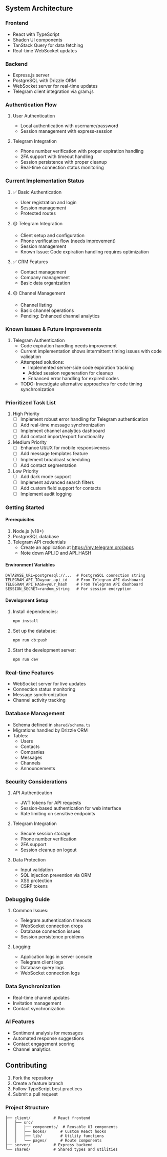 ## System Architecture

### Frontend
- React with TypeScript
- Shadcn UI components
- TanStack Query for data fetching
- Real-time WebSocket updates

### Backend
- Express.js server
- PostgreSQL with Drizzle ORM
- WebSocket server for real-time updates
- Telegram client integration via gram.js

### Authentication Flow
1. User Authentication
   - Local authentication with username/password
   - Session management with express-session

2. Telegram Integration
   - Phone number verification with proper expiration handling
   - 2FA support with timeout handling
   - Session persistence with proper cleanup
   - Real-time connection status monitoring

### Current Implementation Status
1. ✅ Basic Authentication
   - User registration and login
   - Session management
   - Protected routes

2. 🟡 Telegram Integration
   - Client setup and configuration
   - Phone verification flow (needs improvement)
   - Session management
   - Known Issue: Code expiration handling requires optimization

3. ✅ CRM Features
   - Contact management
   - Company management
   - Basic data organization

4. 🟡 Channel Management
   - Channel listing
   - Basic channel operations
   - Pending: Enhanced channel analytics

### Known Issues & Future Improvements
1. Telegram Authentication
   - Code expiration handling needs improvement
   - Current implementation shows intermittent timing issues with code validation
   - Attempted solutions:
     - Implemented server-side code expiration tracking
     - Added session regeneration for cleanup
     - Enhanced error handling for expired codes
   - TODO: Investigate alternative approaches for code timing synchronization

### Prioritized Task List
1. High Priority
   - [ ] Implement robust error handling for Telegram authentication
   - [ ] Add real-time message synchronization
   - [ ] Implement channel analytics dashboard
   - [ ] Add contact import/export functionality

2. Medium Priority
   - [ ] Enhance UI/UX for mobile responsiveness
   - [ ] Add message templates feature
   - [ ] Implement broadcast scheduling
   - [ ] Add contact segmentation

3. Low Priority
   - [ ] Add dark mode support
   - [ ] Implement advanced search filters
   - [ ] Add custom field support for contacts
   - [ ] Implement audit logging

### Getting Started

#### Prerequisites
1. Node.js (v18+)
2. PostgreSQL database
3. Telegram API credentials
   - Create an application at https://my.telegram.org/apps
   - Note down API_ID and API_HASH

#### Environment Variables
```env
DATABASE_URL=postgresql://...  # PostgreSQL connection string
TELEGRAM_API_ID=your_api_id    # From Telegram API dashboard
TELEGRAM_API_HASH=your_hash    # From Telegram API dashboard
SESSION_SECRET=random_string   # For session encryption
```

#### Development Setup
1. Install dependencies:
   ```bash
   npm install
   ```
2. Set up the database:
   ```bash
   npm run db:push
   ```
3. Start the development server:
   ```bash
   npm run dev
   ```

### Real-time Features
- WebSocket server for live updates
- Connection status monitoring
- Message synchronization
- Channel activity tracking

### Database Management
- Schema defined in `shared/schema.ts`
- Migrations handled by Drizzle ORM
- Tables:
  - Users
  - Contacts
  - Companies
  - Messages
  - Channels
  - Announcements

### Security Considerations
1. API Authentication
   - JWT tokens for API requests
   - Session-based authentication for web interface
   - Rate limiting on sensitive endpoints

2. Telegram Integration
   - Secure session storage
   - Phone number verification
   - 2FA support
   - Session cleanup on logout

3. Data Protection
   - Input validation
   - SQL injection prevention via ORM
   - XSS protection
   - CSRF tokens

### Debugging Guide
1. Common Issues:
   - Telegram authentication timeouts
   - WebSocket connection drops
   - Database connection issues
   - Session persistence problems

2. Logging:
   - Application logs in server console
   - Telegram client logs
   - Database query logs
   - WebSocket connection logs

### Data Synchronization
- Real-time channel updates
- Invitation management
- Contact synchronization

### AI Features
- Sentiment analysis for messages
- Automated response suggestions
- Contact engagement scoring
- Channel analytics

## Contributing
1. Fork the repository
2. Create a feature branch
3. Follow TypeScript best practices
4. Submit a pull request

### Project Structure
```
├── client/          # React frontend
│   ├── src/         
│   │   ├── components/  # Reusable UI components
│   │   ├── hooks/      # Custom React hooks
│   │   ├── lib/        # Utility functions
│   │   └── pages/      # Route components
├── server/          # Express backend
└── shared/          # Shared types and utilities